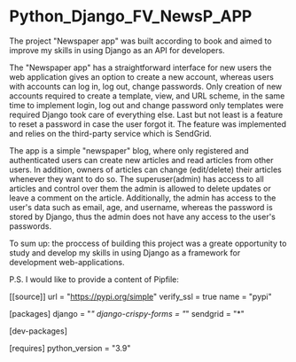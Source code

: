 # Python_Django_FV_NewsP_APP

The project "Newspaper app" was built according to book and aimed to improve my skills in using Django as an API for developers.


The "Newspaper app" has a straightforward interface for new users the web application gives an option to create a new account, whereas
users with accounts can log in, log out, change passwords. Only creation of new accounts required to create 
a template, view, and URL scheme,
in the same time to implement login, log out and change password only templates were required Django took care of everything else.
Last but not least is a feature to reset a password in case the user forgot it. The feature was implemented and relies on the
third-party service which is SendGrid.

The app is a simple "newspaper" blog, where only registered and authenticated users can create new articles and read articles
from other users. In addition, owners of articles can change (edit/delete) their articles whenever they want to do so.
The superuser(admin) has access to all articles and control over them the admin is allowed to delete updates or leave a comment
on the article. Additionally, the admin has access to the user's data such as email, age, and username, 
whereas the password is stored by Django, thus the admin does not have any access to the user's passwords.

To sum up: the proccess of building this project was a greate opportunity to study and develop my skills in using Django
as a framework for development web-applications.

P.S. 
I would like to provide a content of Pipfile:

[[source]]
url = "https://pypi.org/simple"
verify_ssl = true
name = "pypi"

[packages]
django = "*"
django-crispy-forms = "*"
sendgrid = "*"

[dev-packages]

[requires]
python_version = "3.9"
